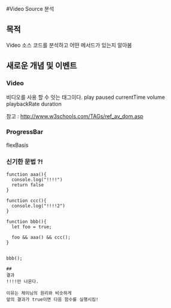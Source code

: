 #Video Source 분석

## 목적

Video 소스 코드를 분석하고 어떤 메서드가 있는지 알아봄

## 새로운 개념 및 이벤트

### Video
  비디오를 사용 할 수 잇는 태그이다.
  play
  paused
  currentTime
  volume
  playbackRate
  duration

참고 : http://www.w3schools.com/TAGs/ref_av_dom.asp

### ProgressBar
  flexBasis


### 신기한 문법 ?!
  ```
  function aaa(){
    console.log("!!!!")
    return false
  }

  function ccc(){
    console.log("!!!!2")
  }

  function bbb(){
    let foo = true;

    foo && aaa() && ccc();
  }


  bbb();

  ##
  결과
  !!!!만 나온다.

  이유는 체이닝의 원리와 비슷하게
  앞의 결과가 true이면 다음 함수를 실행시킴!

```